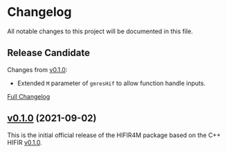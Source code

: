 # Changelog #

All notable changes to this project will be documented in this file.

## Release Candidate ##

Changes from [v0.1.0](https://github.com/hifirworks/hifir4m/releases/tag/v0.1.0):

- Extended `M` parameter of `gmresHif` to allow function handle inputs.

[Full Changelog](https://github.com/hifirworks/hifir4m/compare/v0.1.0...HEAD)

## [v0.1.0](https://github.com/hifirworks/hifir4m/releases/tag/v0.1.0) (2021-09-02) ##

This is the initial official release of the HIFIR4M package based on the C++ HIFIR [v0.1.0](https://github.com/hifirworks/hifir/releases/tag/v0.1.0).

